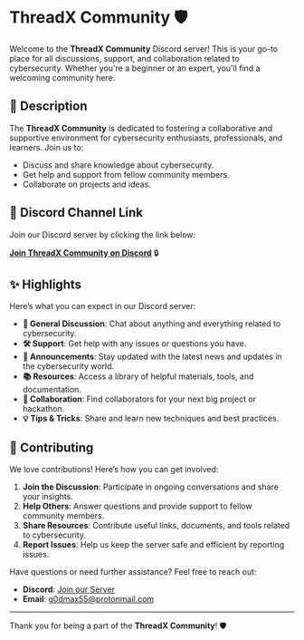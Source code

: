 # ThreadX Community 🛡️

Welcome to the **ThreadX Community** Discord server! This is your go-to place for all discussions, support, and collaboration related to cybersecurity. Whether you're a beginner or an expert, you'll find a welcoming community here.

## 📜 Description

The **ThreadX Community** is dedicated to fostering a collaborative and supportive environment for cybersecurity enthusiasts, professionals, and learners. Join us to:

- Discuss and share knowledge about cybersecurity.
- Get help and support from fellow community members.
- Collaborate on projects and ideas.

## 🔗 Discord Channel Link

Join our Discord server by clicking the link below:

[**Join ThreadX Community on Discord**](aHR0cHM6Ly9kaXNjb3JkLmNvbS9pbnZpdGUvejRWVHNTWGRxcg==) 🔒

## ✨ Highlights

Here’s what you can expect in our Discord server:

- **💬 General Discussion**: Chat about anything and everything related to cybersecurity.
- **🛠️ Support**: Get help with any issues or questions you have.
- **📢 Announcements**: Stay updated with the latest news and updates in the cybersecurity world.
- **📚 Resources**: Access a library of helpful materials, tools, and documentation.
- **🤝 Collaboration**: Find collaborators for your next big project or hackathon.
- **💡 Tips & Tricks**: Share and learn new techniques and best practices.

## 🤝 Contributing

We love contributions! Here’s how you can get involved:

1. **Join the Discussion**: Participate in ongoing conversations and share your insights.
2. **Help Others**: Answer questions and provide support to fellow community members.
3. **Share Resources**: Contribute useful links, documents, and tools related to cybersecurity.
4. **Report Issues**: Help us keep the server safe and efficient by reporting issues.

Have questions or need further assistance? Feel free to reach out:

- **Discord**: [Join our Server](https://discord.com/invite/z4VTsSXdqr)
- **Email**: g0dmax55@protonmail.com

---

Thank you for being a part of the **ThreadX Community**! 🛡️
